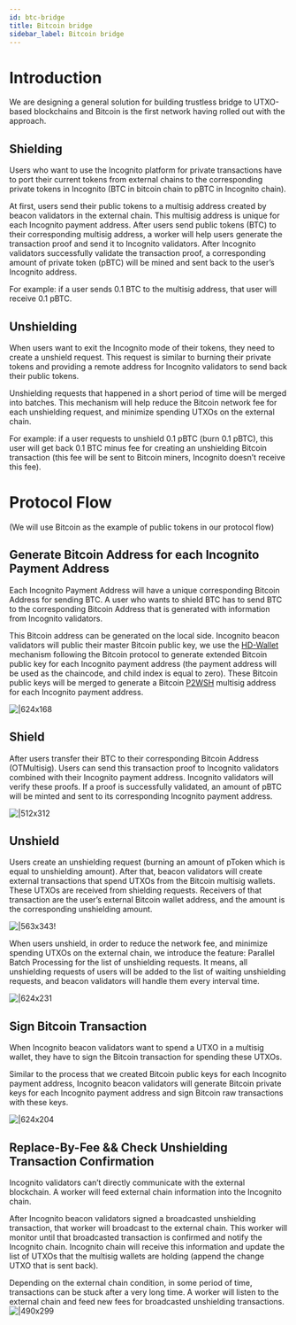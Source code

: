```yaml
---
id: btc-bridge
title: Bitcoin bridge
sidebar_label: Bitcoin bridge
---
```


# Introduction
We are designing a general solution for building trustless bridge to UTXO-based blockchains and Bitcoin is the first network having rolled out with the approach.

## Shielding

Users who want to use the Incognito platform for private transactions have to port their current tokens from external chains to the corresponding private tokens in Incognito (BTC in bitcoin chain to pBTC in Incognito chain).

At first, users send their public tokens to a multisig address created by beacon validators in the external chain. This multisig address is unique for each Incognito payment address. After users send public tokens (BTC) to their corresponding multisig address, a worker will help users generate the transaction proof and send it to Incognito validators. After Incognito validators successfully validate the transaction proof, a corresponding amount of private token (pBTC) will be mined and sent back to the user’s Incognito address.

For example: if a user sends 0.1 BTC to the multisig address, that user will receive 0.1 pBTC.

## Unshielding

When users want to exit the Incognito mode of their tokens, they need to create a unshield request. This request is similar to burning their private tokens and providing a remote address for Incognito validators to send back their public tokens.

Unshielding requests that happened in a short period of time will be merged into batches. This mechanism will help reduce the Bitcoin network fee for each unshielding request, and minimize spending UTXOs on the external chain.

For example: if a user requests to unshield 0.1 pBTC (burn 0.1 pBTC), this user will get back 0.1 BTC minus fee for creating an unshielding Bitcoin transaction (this fee will be sent to Bitcoin miners, Incognito doesn’t receive this fee).


# Protocol Flow

(We will use Bitcoin as the example of public tokens in our protocol flow)

## Generate Bitcoin Address for each Incognito Payment Address

Each Incognito Payment Address will have a unique corresponding Bitcoin Address for sending BTC. A user who wants to shield BTC has to send BTC to the corresponding Bitcoin Address that is generated with information from Incognito validators.

This Bitcoin address can be generated on the local side. Incognito beacon validators will public their master Bitcoin public key, we use the [HD-Wallet](https://github.com/bitcoin/bips/blob/master/bip-0032.mediawiki) mechanism following the Bitcoin protocol to generate extended Bitcoin public key for each Incognito payment address (the payment address will be used as the chaincode, and child index is equal to zero). These Bitcoin public keys will be merged to generate a Bitcoin [P2WSH](https://github.com/bitcoin/bips/blob/master/bip-0141.mediawiki) multisig address for each Incognito payment address.

![|624x168](https://lh5.googleusercontent.com/9YN5QBrS9fw4-gY84XUChv1X4ZHFj0qAjAV_cFHf7miLCnkwBegykgvc_i0kkV9jWdiTgkrSsgP0wOauQwoll_6-7xb-yARW6Ja99yB7K_VB2RT3ccTw4V1Dqyssm-G22P6o0r2E)

## Shield

After users transfer their BTC to their corresponding Bitcoin Address (OTMultisig). Users can send this transaction proof to Incognito validators combined with their Incognito payment address. Incognito validators will verify these proofs. If a proof is successfully validated, an amount of pBTC will be minted and sent to its corresponding Incognito payment address.

![|512x312](https://lh5.googleusercontent.com/EuMYsB0eEZ7tHCi0TUoTiuuObn0Jv3aHnIE4pmPQFOi3SbJcPHKXIb11YMuXIHep8H0GHEEkhhFxHEMGUlPJUx6vYYnAZMcueGoVnBA3zyQ4_PsnLX_byNnA19XsMUlufI9zxgLt)

## Unshield

Users create an unshielding request (burning an amount of pToken which is equal to unshielding amount). After that, beacon validators will create external transactions that spend UTXOs from the Bitcoin multisig wallets. These UTXOs are received from shielding requests. Receivers of that transaction are the user’s external Bitcoin wallet address, and the amount is the corresponding unshielding amount.

![|563x343](https://lh4.googleusercontent.com/u-S7raLlHTTTax6_XaDDn2CuAb6LqeaOYqxc1W6YCHLbHf8QZsZcdOcSszqzAMhe8cdEe2ECZJ-6GLKDO705uV3A75OL4c53GDXpHOAZ5ZaQXDj_5U5qvmsIEw7fMCf5Z9rrN-SB)!

When users unshield, in order to reduce the network fee, and minimize spending UTXOs on the external chain, we introduce the feature: Parallel Batch Processing for the list of unshielding requests. It means, all unshielding requests of users will be added to the list of waiting unshielding requests, and beacon validators will handle them every interval time.

![|624x231](https://lh6.googleusercontent.com/WHzYEaymG6I2_UeN3Pm2mHvUPVTNZFg-pDUD-e8qdQwT98X6B9PlUfpjwP16XpC8d83sWjtKHM48FbwtLDJoS2qegVA3kAgbcuB4ePVFcIvjnDmFLsekik0gMTOx7q35mxMzF8aj)

## Sign Bitcoin Transaction

When Incognito beacon validators want to spend a UTXO in a multisig wallet, they have to sign the Bitcoin transaction for spending these UTXOs.

Similar to the process that we created Bitcoin public keys for each Incognito payment address, Incognito beacon validators will generate Bitcoin private keys for each Incognito payment address and sign Bitcoin raw transactions with these keys.

![|624x204](https://lh6.googleusercontent.com/z-SMFF19m1k78FebJKaLnhFrWmAxQ3x22OYJ-4gkrEwJ_ipdMQjxBLKTot-bASmkGNrvnYEPe32PSNXoRs2sVX6Kiq85jRRvPVkvEIzFzkxD23umqH0W6wJQlXfB0_swXxOPyEja)

## Replace-By-Fee && Check Unshielding Transaction Confirmation

Incognito validators can’t directly communicate with the external blockchain. A worker will feed external chain information into the Incognito chain.

After Incognito beacon validators signed a broadcasted unshielding transaction, that worker will broadcast to the external chain. This worker will monitor until that broadcasted transaction is confirmed and notify the Incognito chain. Incognito chain will receive this information and update the list of UTXOs that the multisig wallets are holding (append the change UTXO that is sent back).

Depending on the external chain condition, in some period of time, transactions can be stuck after a very long time. A worker will listen to the external chain and feed new fees for broadcasted unshielding transactions.![|490x299](https://lh3.googleusercontent.com/4j6-3TfCZg2lJGwuhELJZkRoO0JDKgy6S4b6Nug-5tR7y76R0F3ByaAGkgoqDonRgzXaS0EUqMbiXz-1LhF2Z3d0uLCo_Ix37LtkSEMrg79xs9JmqsQjVXejU-W3povcQDIO9WHR)